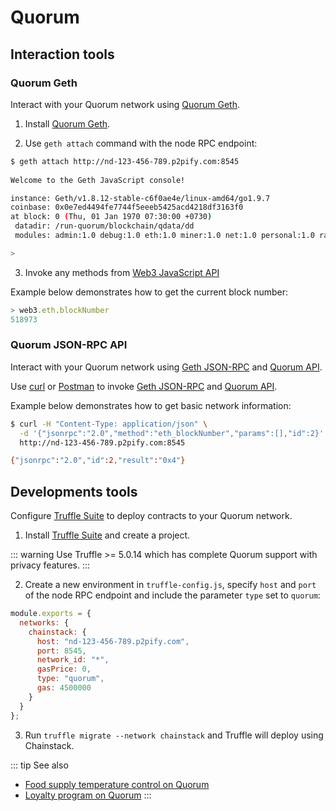 # Quorum

## Interaction tools

### Quorum Geth

Interact with your Quorum network using [Quorum Geth](https://github.com/jpmorganchase/quorum/releases/).

1. Install [Quorum Geth](https://github.com/jpmorganchase/quorum/releases/).

2. Use `geth attach` command with the node RPC endpoint:

``` sh
$ geth attach http://nd-123-456-789.p2pify.com:8545
                                                                                 
Welcome to the Geth JavaScript console!

instance: Geth/v1.8.12-stable-c6f0ae4e/linux-amd64/go1.9.7
coinbase: 0x0e7ed4494fe7744f5eeeb5425acd4218df3163f0
at block: 0 (Thu, 01 Jan 1970 07:30:00 +0730)
 datadir: /run-quorum/blockchain/qdata/dd
 modules: admin:1.0 debug:1.0 eth:1.0 miner:1.0 net:1.0 personal:1.0 raft:1.0 rpc:1.0 txpool:1.0 web3:1.0

>
```

3. Invoke any methods from [Web3 JavaScript API](https://github.com/ethereum/wiki/wiki/JavaScript-API)

Example below demonstrates how to get the current block number:

``` js
> web3.eth.blockNumber
518973
```

### Quorum JSON-RPC API

Interact with your Quorum network using [Geth JSON-RPC](https://github.com/ethereum/wiki/wiki/JSON-RPC) and [Quorum API](https://docs.goquorum.com/en/latest/Getting%20Started/api/).

Use [curl](https://curl.haxx.se) or [Postman](https://www.getpostman.com) to invoke [Geth JSON-RPC](https://github.com/ethereum/wiki/wiki/JSON-RPC) and [Quorum API](https://docs.goquorum.com/en/latest/Getting%20Started/api/).

Example below demonstrates how to get basic network information:

``` sh
$ curl -H "Content-Type: application/json" \
  -d '{"jsonrpc":"2.0","method":"eth_blockNumber","params":[],"id":2}' \
  http://nd-123-456-789.p2pify.com:8545

{"jsonrpc":"2.0","id":2,"result":"0x4"}
```

## Developments tools

Configure [Truffle Suite](https://truffleframework.com) to deploy contracts to your Quorum network.

1. Install [Truffle Suite](https://truffleframework.com) and create a project.

::: warning
Use Truffle >= 5.0.14 which has complete Quorum support with privacy features.
:::

2. Create a new environment in `truffle-config.js`, specify `host` and `port` of the node RPC endpoint and include the parameter `type` set to `quorum`:

``` js
module.exports = {
  networks: {
    chainstack: {
      host: "nd-123-456-789.p2pify.com",
      port: 8545,
      network_id: "*",
      gasPrice: 0,
      type: "quorum",
      gas: 4500000
    }
  }
};
```

3. Run `truffle migrate --network chainstack` and Truffle will deploy using Chainstack.

::: tip See also
* [Food supply temperature control on Quorum](/developer-materials/food-supply-temperature-control-on-quorum)
* [Loyalty program on Quorum](/developer-materials/loyalty-program-on-quorum)
:::